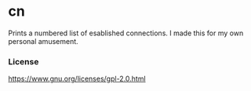 # cn
Prints a numbered list of esablished connections. I made this for my own
personal amusement.

### License
https://www.gnu.org/licenses/gpl-2.0.html
